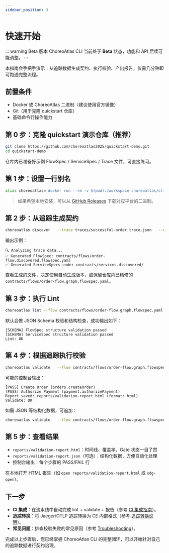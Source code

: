 ```yaml
---
sidebar_position: 3
---
```


# 快速开始

::: warning Beta 版本
ChoreoAtlas CLI 当前处于 **Beta** 状态，功能和 API 后续可能调整。
:::

本指南会手把手演示：从追踪数据生成契约、执行校验、产出报告，仅需几分钟即可跑通完整流程。

## 前置条件

- Docker 或 ChoreoAtlas 二进制（建议使用官方镜像）
- Git（用于克隆 quickstart 仓库）
- 基础命令行操作能力

## 第 0 步：克隆 quickstart 演示仓库（推荐）

```bash
git clone https://github.com/choreoatlas2025/quickstart-demo.git
cd quickstart-demo
```

仓库内已准备好示例 FlowSpec / ServiceSpec / Trace 文件，可直接练习。

## 第 1 步：设置一行别名

```bash
alias choreoatlas='docker run --rm -v $(pwd):/workspace choreoatlas/cli:latest'
```

> 如果希望本地安装，可以从 [GitHub Releases](https://github.com/choreoatlas2025/cli/releases) 下载对应平台的二进制。

## 第 2 步：从追踪生成契约

```bash
choreoatlas discover   --trace traces/successful-order.trace.json   --out contracts/flows/order-flow.discovered.flowspec.yaml   --out-services contracts/services.discovered
```

输出示例：
```
🔍 Analyzing trace data...
✅ Generated FlowSpec: contracts/flows/order-flow.discovered.flowspec.yaml
✅ Generated ServiceSpecs under contracts/services.discovered/
```

查看生成的文件，决定使用自动生成版本，或保留仓库内已精修的 `contracts/flows/order-flow.graph.flowspec.yaml`。

## 第 3 步：执行 Lint

```bash
choreoatlas lint --flow contracts/flows/order-flow.graph.flowspec.yaml
```

默认会做 JSON Schema 校验和结构检查，成功输出如下：
```
[SCHEMA] FlowSpec structure validation passed
[SCHEMA] ServiceSpec structure validation passed
Lint: OK
```

## 第 4 步：根据追踪执行校验

```bash
choreoatlas validate   --flow contracts/flows/order-flow.graph.flowspec.yaml   --trace traces/successful-order.trace.json   --report-format html --report-out reports/validation-report.html
```

可能的控制台输出：
```
[PASS] Create Order (orders.createOrder)
[PASS] Authorize Payment (payment.authorizePayment)
Report saved: reports/validation-report.html (format: html)
Validate: OK
```

如需 JSON 等结构化数据，可追加：
```bash
choreoatlas validate   --flow contracts/flows/order-flow.graph.flowspec.yaml   --trace traces/successful-order.trace.json   --report-format json --report-out reports/validation-report.json
```

## 第 5 步：查看结果

- `reports/validation-report.html`：时间线、覆盖率、Gate 状态一目了然
- `reports/validation-report.json`（可选）：结构化数据，方便自动化处理
- 控制台输出：每个步骤的 PASS/FAIL 行

在本地打开 HTML 报告（如 `open reports/validation-report.html` 或 `xdg-open`）。

## 下一步

- **CI 集成**：在流水线中自动完成 lint + validate + 报告（参考 [CI 集成指南](/zh/guide/ci-integration)）。
- **追踪转换**：将 Jaeger/OTLP 追踪转换为 CE 内部格式（参考 [追踪转换说明](/zh/guide/trace-conversion)）。
- **常见问题**：排查校验失败的常见原因（参考 [Troubleshooting](/zh/guide/troubleshooting)）。

完成以上步骤后，您已经掌握 ChoreoAtlas CLI 的完整闭环，可以开始针对自己的追踪数据进行契约治理。

